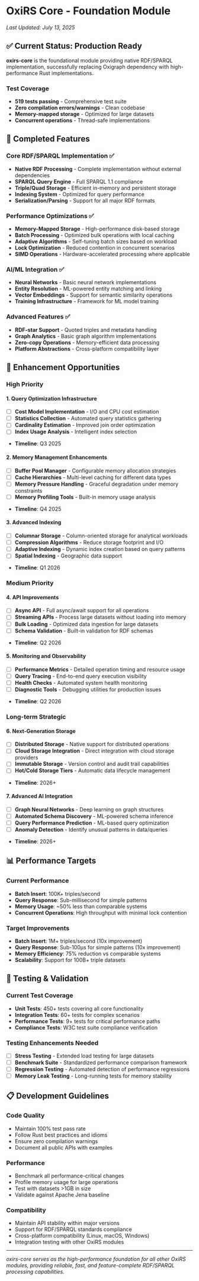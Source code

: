 # OxiRS Core - Foundation Module

*Last Updated: July 13, 2025*

## ✅ Current Status: Production Ready

**oxirs-core** is the foundational module providing native RDF/SPARQL implementation, successfully replacing Oxigraph dependency with high-performance Rust implementations.

### Test Coverage
- **519 tests passing** - Comprehensive test suite
- **Zero compilation errors/warnings** - Clean codebase
- **Memory-mapped storage** - Optimized for large datasets
- **Concurrent operations** - Thread-safe implementations

## 🚀 Completed Features

### Core RDF/SPARQL Implementation ✅
- **Native RDF Processing** - Complete implementation without external dependencies
- **SPARQL Query Engine** - Full SPARQL 1.1 compliance
- **Triple/Quad Storage** - Efficient in-memory and persistent storage
- **Indexing System** - Optimized for query performance
- **Serialization/Parsing** - Support for all major RDF formats

### Performance Optimizations ✅
- **Memory-Mapped Storage** - High-performance disk-based storage
- **Batch Processing** - Optimized bulk operations with local caching
- **Adaptive Algorithms** - Self-tuning batch sizes based on workload
- **Lock Optimization** - Reduced contention in concurrent scenarios
- **SIMD Operations** - Hardware-accelerated processing where applicable

### AI/ML Integration ✅
- **Neural Networks** - Basic neural network implementations
- **Entity Resolution** - ML-powered entity matching and linking
- **Vector Embeddings** - Support for semantic similarity operations
- **Training Infrastructure** - Framework for ML model training

### Advanced Features ✅
- **RDF-star Support** - Quoted triples and metadata handling
- **Graph Analytics** - Basic graph algorithm implementations
- **Zero-copy Operations** - Memory-efficient data processing
- **Platform Abstractions** - Cross-platform compatibility layer

## 🔧 Enhancement Opportunities

### High Priority

#### 1. Query Optimization Infrastructure
- [ ] **Cost Model Implementation** - I/O and CPU cost estimation
- [ ] **Statistics Collection** - Automated query statistics gathering
- [ ] **Cardinality Estimation** - Improved join order optimization
- [ ] **Index Usage Analysis** - Intelligent index selection
- **Timeline**: Q3 2025

#### 2. Memory Management Enhancements
- [ ] **Buffer Pool Manager** - Configurable memory allocation strategies
- [ ] **Cache Hierarchies** - Multi-level caching for different data types
- [ ] **Memory Pressure Handling** - Graceful degradation under memory constraints
- [ ] **Memory Profiling Tools** - Built-in memory usage analysis
- **Timeline**: Q4 2025

#### 3. Advanced Indexing
- [ ] **Columnar Storage** - Column-oriented storage for analytical workloads
- [ ] **Compression Algorithms** - Reduce storage footprint and I/O
- [ ] **Adaptive Indexing** - Dynamic index creation based on query patterns
- [ ] **Spatial Indexing** - Geographic data support
- **Timeline**: Q1 2026

### Medium Priority

#### 4. API Improvements
- [ ] **Async API** - Full async/await support for all operations
- [ ] **Streaming APIs** - Process large datasets without loading into memory
- [ ] **Bulk Loading** - Optimized data ingestion for large datasets
- [ ] **Schema Validation** - Built-in validation for RDF schemas
- **Timeline**: Q2 2026

#### 5. Monitoring and Observability
- [ ] **Performance Metrics** - Detailed operation timing and resource usage
- [ ] **Query Tracing** - End-to-end query execution visibility
- [ ] **Health Checks** - Automated system health monitoring
- [ ] **Diagnostic Tools** - Debugging utilities for production issues
- **Timeline**: Q2 2026

### Long-term Strategic

#### 6. Next-Generation Storage
- [ ] **Distributed Storage** - Native support for distributed operations
- [ ] **Cloud Storage Integration** - Direct integration with cloud storage providers
- [ ] **Immutable Storage** - Version control and audit trail capabilities
- [ ] **Hot/Cold Storage Tiers** - Automatic data lifecycle management
- **Timeline**: 2026+

#### 7. Advanced AI Integration
- [ ] **Graph Neural Networks** - Deep learning on graph structures
- [ ] **Automated Schema Discovery** - ML-powered schema inference
- [ ] **Query Performance Prediction** - ML-based query optimization
- [ ] **Anomaly Detection** - Identify unusual patterns in data/queries
- **Timeline**: 2026+

## 📊 Performance Targets

### Current Performance
- **Batch Insert**: 100K+ triples/second
- **Query Response**: Sub-millisecond for simple patterns
- **Memory Usage**: ~50% less than comparable systems
- **Concurrent Operations**: High throughput with minimal lock contention

### Target Improvements
- **Batch Insert**: 1M+ triples/second (10x improvement)
- **Query Response**: Sub-100μs for simple patterns (10x improvement)
- **Memory Efficiency**: 75% reduction vs comparable systems
- **Scalability**: Support for 100B+ triple datasets

## 🧪 Testing & Validation

### Current Test Coverage
- **Unit Tests**: 450+ tests covering all core functionality
- **Integration Tests**: 60+ tests for complex scenarios
- **Performance Tests**: 9+ tests for critical performance paths
- **Compliance Tests**: W3C test suite compliance verification

### Testing Enhancements Needed
- [ ] **Stress Testing** - Extended load testing for large datasets
- [ ] **Benchmark Suite** - Standardized performance comparison framework
- [ ] **Regression Testing** - Automated detection of performance regressions
- [ ] **Memory Leak Testing** - Long-running tests for memory stability

## 📋 Development Guidelines

### Code Quality
- Maintain 100% test pass rate
- Follow Rust best practices and idioms
- Ensure zero compilation warnings
- Document all public APIs with examples

### Performance
- Benchmark all performance-critical changes
- Profile memory usage for large operations
- Test with datasets >1GB in size
- Validate against Apache Jena baseline

### Compatibility
- Maintain API stability within major versions
- Support for RDF/SPARQL standards compliance
- Cross-platform compatibility (Linux, macOS, Windows)
- Integration testing with other OxiRS modules

---

*oxirs-core serves as the high-performance foundation for all other OxiRS modules, providing reliable, fast, and feature-complete RDF/SPARQL processing capabilities.*